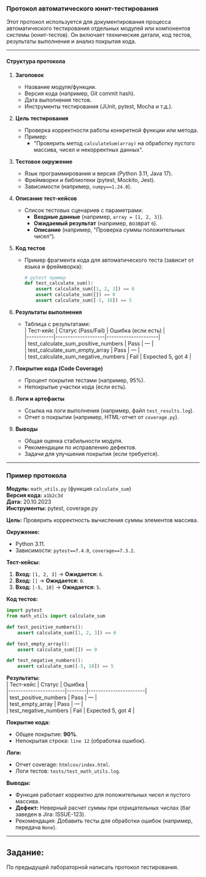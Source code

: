 ### Протокол автоматического юнит-тестирования  
Этот протокол используется для документирования процесса автоматического тестирования отдельных модулей или компонентов системы (юнит-тестов). Он включает технические детали, код тестов, результаты выполнения и анализ покрытия кода.

---

#### **Структура протокола**  
1. **Заголовок**  
   - Название модуля/функции.  
   - Версия кода (например, Git commit hash).  
   - Дата выполнения тестов.  
   - Инструменты тестирования (JUnit, pytest, Mocha и т.д.).  

2. **Цель тестирования**  
   - Проверка корректности работы конкретной функции или метода.  
   - Пример:  
     - "Проверить метод `calculateSum(array)` на обработку пустого массива, чисел и некорректных данных".  

3. **Тестовое окружение**  
   - Язык программирования и версия (Python 3.11, Java 17).  
   - Фреймворки и библиотеки (pytest, Mockito, Jest).  
   - Зависимости (например, `numpy==1.24.0`).  

4. **Описание тест-кейсов**  
   - Список тестовых сценариев с параметрами:  
     - **Входные данные** (например, `array = [1, 2, 3]`).  
     - **Ожидаемый результат** (например, возврат `6`).  
     - **Описание** (например, "Проверка суммы положительных чисел").  

5. **Код тестов**  
   - Пример фрагмента кода для автоматического теста (зависит от языка и фреймворка):  
     ```python  
     # pytest пример  
     def test_calculate_sum():  
         assert calculate_sum([1, 2, 3]) == 6  
         assert calculate_sum([]) == 0  
         assert calculate_sum([-5, 10]) == 5  
     ```  

6. **Результаты выполнения**  
   - Таблица с результатами:  
     | Тест-кейс | Статус (Pass/Fail) | Ошибка (если есть) |  
     |-----------|--------------------|---------------------|  
     | test_calculate_sum_positive_numbers | Pass | — |  
     | test_calculate_sum_empty_array | Pass | — |  
     | test_calculate_sum_negative_numbers | Fail | Expected 5, got 4 |  

7. **Покрытие кода (Code Coverage)**  
   - Процент покрытия тестами (например, 95%).  
   - Непокрытые участки кода (если есть).  

8. **Логи и артефакты**  
   - Ссылка на логи выполнения (например, файл `test_results.log`).  
   - Отчет о покрытии (например, HTML-отчет от `coverage.py`).  

9. **Выводы**  
   - Общая оценка стабильности модуля.  
   - Рекомендации по исправлению дефектов.  
   - Задачи для улучшения покрытия (если требуется).  

---

### **Пример протокола**  

**Модуль:** `math_utils.py` (функция `calculate_sum`)  
**Версия кода:** `a1b2c3d`  
**Дата:** 20.10.2023  
**Инструменты:** pytest, coverage.py  

**Цель:** Проверить корректность вычисления суммы элементов массива.  

**Окружение:**  
- Python 3.11.  
- Зависимости: `pytest==7.4.0`, `coverage==7.3.2`.  

**Тест-кейсы:**  
1. **Вход:** `[1, 2, 3]` → **Ожидается:** `6`.  
2. **Вход:** `[]` → **Ожидается:** `0`.  
3. **Вход:** `[-5, 10]` → **Ожидается:** `5`.  

**Код тестов:**  
```python  
import pytest  
from math_utils import calculate_sum  

def test_positive_numbers():  
    assert calculate_sum([1, 2, 3]) == 6  

def test_empty_array():  
    assert calculate_sum([]) == 0  

def test_negative_numbers():  
    assert calculate_sum([-5, 10]) == 5  
```  

**Результаты:**  
| Тест-кейс             | Статус | Ошибка                |  
|-----------------------|--------|-----------------------|  
| test_positive_numbers | Pass   | —                     |  
| test_empty_array      | Pass   | —                     |  
| test_negative_numbers | Fail   | Expected 5, got 4     |  

**Покрытие кода:**  
- Общее покрытие: **90%**.  
- Непокрытая строка: `line 12` (обработка ошибок).  

**Логи:**  
- Отчет coverage: `htmlcov/index.html`.  
- Логи тестов: `tests/test_math_utils.log`.  

**Выводы:**  
- Функция работает корректно для положительных чисел и пустого массива.  
- **Дефект:** Неверный расчет суммы при отрицательных числах (баг заведен в Jira: ISSUE-123).  
- Рекомендация: Добавить тесты для обработки ошибок (например, передача `None`).  

---

## Задание:
По предыдущей лабораторной написать протокол тестирования.
